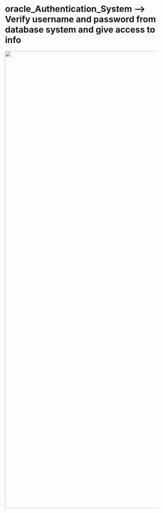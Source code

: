 # oracle_Authentication_System --> Verify username and password from database system and give access to info


<img src="https://codeshack.io/secure-login-system-php-mysql/" width = 1500 alt="" />
